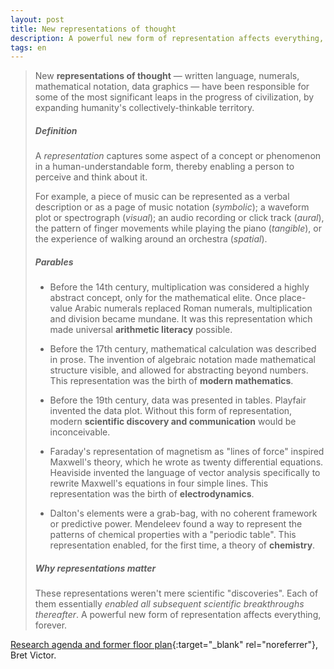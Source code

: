 ```yaml
---
layout: post
title: New representations of thought
description: A powerful new form of representation affects everything, forever.
tags: en
---
```


> New **representations of thought** — written language, numerals, mathematical
> notation, data graphics — have been responsible for some of the most
> significant leaps in the progress of civilization, by expanding humanity's
> collectively-thinkable territory.
>
>
> ##### Definition
>
> A *representation* captures some aspect of a concept or phenomenon in a
> human-understandable form, thereby enabling a person to perceive and think
> about it.
>
> For example, a piece of music can be represented as a verbal description or as
> a page of music notation (*symbolic*); a waveform plot or spectrograph (*visual*);
> an audio recording or click track (*aural*), the pattern of finger movements
> while playing the piano (*tangible*), or the experience of walking around an
> orchestra (*spatial*).
>
>
> ##### Parables
>
> * Before the 14th century, multiplication was considered a highly abstract
  > concept, only for the mathematical elite. Once place-value Arabic numerals
  > replaced Roman numerals, multiplication and division became mundane. It was
  > this representation which made universal **arithmetic literacy** possible.
>
> * Before the 17th century, mathematical calculation was described in prose. The
  > invention of algebraic notation made mathematical structure visible, and
  > allowed for abstracting beyond numbers. This representation was the birth of
  > **modern mathematics**.
>
> * Before the 19th century, data was presented in tables. Playfair invented the
  > data plot. Without this form of representation, modern **scientific discovery
  > and communication** would be inconceivable.
>
> * Faraday's representation of magnetism as "lines of force" inspired Maxwell's
  > theory, which he wrote as twenty differential equations. Heaviside invented
  > the language of vector analysis specifically to rewrite Maxwell's equations
  > in four simple lines. This representation was the birth of **electrodynamics**.
>
> * Dalton's elements were a grab-bag, with no coherent framework or predictive
  > power. Mendeleev found a way to represent the patterns of chemical
  > properties with a "periodic table". This representation enabled, for the
  > first time, a theory of **chemistry**.
>
>
> ##### Why representations matter
>
> These representations weren't mere scientific "discoveries". Each of them essentially
> *enabled all subsequent scientific breakthroughs thereafter*. A powerful new form of
> representation affects everything, forever.

[Research agenda and former floor plan][1]{:target="_blank" rel="noreferrer"}, Bret Victor.


[1]: http://worrydream.com/cdg/ResearchAgenda-v0.19-poster.pdf
